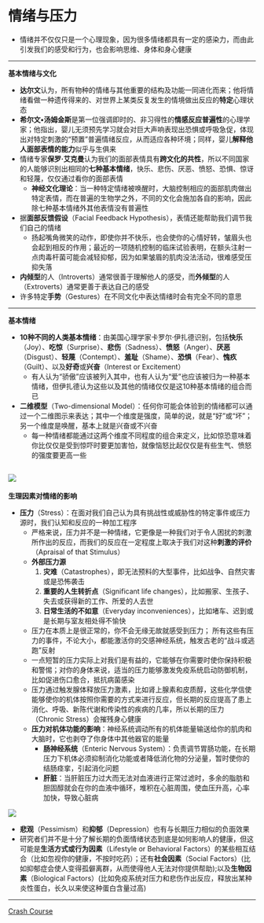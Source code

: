 # 情绪与压力
* 情绪并不仅仅只是一个心理现象，因为很多情绪都具有一定的感染力，而由此引发我们的感受和行为，也会影响思维、身体和身心健康
---
**基本情绪与文化**
* **达尔文**认为，所有物种的情绪与其他重要的结构及功能一同进化而来；他将情绪看做一种遗传得来的、对世界上某类反复发生的情境做出反应的**特定**心理状态
* **希尔文•汤姆金斯**是第一位强调即时的、非习得性的**情感反应普遍性**的心理学家；他指出，婴儿无须预先学习就会对巨大声响表现出恐惧或呼吸急促，体现出对特定刺激的“预置”普遍情绪反应，从而适应各种环境；同样，婴儿**解释他人面部表情的能力**似乎与生俱来
* 情绪专家**保罗·艾克曼**认为我们的面部表情具有**跨文化的共性**，所以不同国家的人能够识别出相同的**七种基本情绪**，快乐、悲伤、厌恶、愤怒、恐惧、惊讶和轻蔑，仅仅通过看你的面部表情
  * **神经文化理论**：当一种特定情绪被唤醒时，大脑控制相应的面部肌肉做出特定表情，而在普遍的生物学之外，不同的文化会施加各自的影响，因此除七种基本情绪外其他表情没有普遍性
* 据**面部反馈假设**（Facial Feedback Hypothesis），表情还能帮助我们调节我们自己的情绪
  * 扬起嘴角微笑的动作，即使你并不快乐，也会使你的心情好转，皱眉头也会起到相反的作用；最近的一项随机控制的临床试验表明，在额头注射一点肉毒杆菌可能会减轻抑郁，因为如果皱眉的肌肉没法活动，很难感受压抑失落
* **内倾型**的人（Introverts）通常很善于理解他人的感受，而**外倾型**的人（Extroverts）通常更善于表达自己的感受
* 许多特定**手势**（Gestures）在不同文化中表达情绪时会有完全不同的意思
---
**基本情绪**
* **10种不同的人类基本情绪**：由美国心理学家卡罗尔·伊扎德识别，包括**快乐**（Joy）、**吃惊**（Surprise）、**悲伤**（Sadness）、**愤怒**（Anger）、**厌恶**（Disgust）、**轻蔑**（Contempt）、**羞耻**（Shame）、**恐惧**（Fear）、**愧疚**（Guilt）、以及**好奇**或**兴奋**（Interest or Excitement）
  * 有人认为“骄傲”应该被列入其中，也有人认为“爱”也应该被归为一种基本情绪，但伊扎德认为这些以及其他的情绪仅仅是这10种基本情绪的组合而已
* **二维模型**（Two-dimensional Model）：任何你可能会体验到的情绪都可以通过一个二维图示来表达；其中一个维度是强度，简单的说，就是“好”或“坏”；另一个维度是唤醒，基本上就是兴奋或不兴奋
  * 每一种情绪都能通过这两个维度不同程度的组合来定义，比如惊恐意味着你比仅仅是受到惊吓时要更加害怕，就像恼怒比起仅仅是有些生气、愤怒的强度要更高一些

![](images/TwodimensionalModel.png)
---
**生理因素对情绪的影响**
* **压力**（Stress）：在面对我们自己认为具有挑战性或威胁性的特定事件或压力源时，我们认知和反应的一种加工程序
  * 严格来说，压力并不是一种情绪，它更像是一种我们对于令人困扰的刺激所作出的反应，而我们的反应在一定程度上取决于我们对这种**刺激的评价**（Apraisal of that Stimulus）
  * **外部压力源**
    1. **灾难**（Catastrophes），即无法预料的大型事件，比如战争、自然灾害或是恐怖袭击
    2. **重要的人生转折点**（Significant life changes），比如搬家、生孩子、失去或获得新的工作、所爱的人去世
    3. **日常生活的不如意**（Everyday inconveniences），比如堵车、迟到或是长期与室友相处得不愉快
  * 压力在本质上是很正常的，你不会无缘无故就感受到压力； 所有这些有压力的事件，不论大小，都能激活你的交感神经系统，触发古老的“战斗或逃跑”反射
  * 一点短暂的压力实际上对我们是有益的，它能够在你需要时使你保持积极和警惕；对你的身体来说，适当的压力能够激发免疫系统启动防御机制，比如促进伤口愈合，抵抗病菌感染
  * 压力通过触发腺体释放压力激素，比如肾上腺素和皮质醇，这些化学信使能够使你的机体按照你需要的方式来进行反应，但长期的反应提高了患上消化、呼吸、新陈代谢和传染性的疾病的几率，所以长期的压力（Chronic Stress）会摧残身心健康
  * **压力对机体功能的影响**：神经系统调动所有的机体能量输送给你的肌肉和大脑时，它也剥夺了你身体中其他器官的能量
    * **肠神经系统**（Enteric Nervous System）：负责调节胃肠功能，在长期压力下机体必须抑制消化功能或者降低消化物的分泌量，暂时使你的结肠痉挛，引起消化问题
    * **肝脏**：当肝脏压力过大而无法对血液进行正常过滤时，多余的脂肪和胆固醇就会在你的血液中循环，堆积在心脏周围，使血压升高，心率加快，导致心脏病
  
![](images/ChronicStress.png)
  * **悲观**（Pessimism）和**抑郁**（Depression）也有与长期压力相似的负面效果
  * 研究者们并不是十分了解长期的负面情绪状态到底是如何影响人的健康，但这可能是**生活方式或行为因素**（Lifestyle or Behavioral Factors）的某些相互结合（比如忽视你的健康，不按时吃药）；还有**社会因素**（Social Factors）(比如抑郁症会使人变得孤僻离群，从而使得他人无法对你提供帮助);以及**生物因素**（Biological Factors）(比如免疫系统对压力和悲伤作出反应，释放出某种炎性蛋白，长久以来使这种蛋白含量过高)
---
[Crash Course](https://www.bilibili.com/video/BV1Zs411c7W6?p=27)